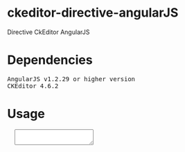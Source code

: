 # ckeditor-directive-angularJS
Directive CkEditor AngularJS

# Dependencies
<pre>
AngularJS v1.2.29 or higher version
CKEditor 4.6.2
</pre>

# Usage
<pre>
  <textarea data-app-ckeditor="controller.content" required></textarea>
</pre>

